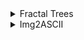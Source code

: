 <details>
  <summary>Fractal Trees</summary>
  <img src="ReadmeImgs/imgs_FractalTree/img.png" alt="drawing" width="400"/>
  <img src="ReadmeImgs/imgs_FractalTree/img_1.png" alt="drawing" width="400"/>
</details>

<details>
  <summary>Img2ASCII</summary>
  <img src="ReadmeImgs/imgs_FractalTree/img.png" alt="drawing" width="400"/>
</details>



